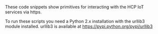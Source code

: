 These code snippets show primitives for interacting with the HCP IoT services
via https.

To run these scripts you need a Python 2.x installation with the urllib3 module
installed. urllib3 is available at https://pypi.python.org/pypi/urllib3

